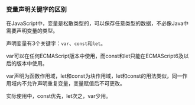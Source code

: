 ### 变量声明关键字的区别

在JavaScript中，变量是松散类型的，可以保存任意类型的数据，不必像Java中需要声明变量的类型。

声明变量有3个关键字：`var`、`const`和`let`。

var可以在任何ECMAScript版本中使用，而const和let只能在ECMAScript6及以后的版本中使用。

var声明为函数作用域，let和const为块作用域，let和const的用法类似，同一作用域内不允许声明重复变量，变量赋值后不可更改。

实际使用中，const优先，let次之，var少用。
